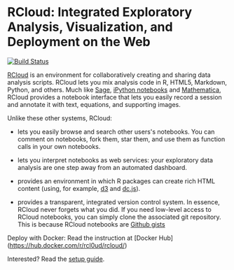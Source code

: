 # RCloud: Integrated Exploratory Analysis, Visualization, and Deployment on the Web

[![Build Status](https://travis-ci.org/att/rcloud.svg?branch=develop)](https://travis-ci.org/att/rcloud)

<a href="http://att.github.io/rcloud">RCloud</a> is an environment for collaboratively creating and sharing data
analysis scripts. RCloud lets you mix analysis code in R, HTML5, Markdown, Python, and others.
Much like [Sage](http://www.sagemath.org/),
[iPython notebooks](http://ipython.org/ipython-doc/stable/interactive/notebook.html)
and [Mathematica](http://www.wolfram.com/mathematica/), RCloud
provides a notebook interface that lets you easily record a session
and annotate it with text, equations, and supporting images.

Unlike these other systems, RCloud:

* lets you easily browse and search other users's notebooks. You can
  comment on notebooks, fork them, star them, and use them as function
  calls in your own notebooks.
  
* lets you interpret notebooks as web services: your exploratory data
  analysis are one step away from an automated dashboard.

* provides an environment in which R packages can create rich HTML
  content (using, for example, [d3](http://d3js.org) and
  [dc.js](http://dc-js.github.io/dc.js/)).

* provides a transparent, integrated version control system. In
  essence, RCloud never forgets what you did. If you need low-level
  access to RCloud notebooks, you can simply clone the associated git
  repository. This is because RCloud notebooks are
  [Github gists](https://gist.github.com)

Deploy with Docker: Read the instruction at [Docker Hub] (https://hub.docker.com/r/rcl0ud/rcloud/)

Interested? Read the [setup guide](doc/INSTALL.md).


